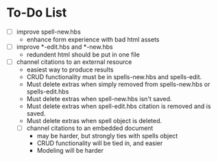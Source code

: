 # To-Do List
- [ ] improve spell-new.hbs
	- enhance form experience with bad html assets
- [ ] improve *-edit.hbs and *-new.hbs
	- redundent html should be put in one file
- [ ] channel citations to an external resource
	- easiest way to produce results
	- CRUD functionality must be in spells-new.hbs and spells-edit.
	- Must delete extras when simply removed from spells-new.hbs or spells-edit.hbs
	- Must delete extras when spell-new.hbs isn't saved.
	- Must delete extras when spell-edit.hbs citation is removed and is saved.
	- Must delete extras when spell object is deleted.
	- [ ] channel citations to an embedded document
		- may be harder, but strongly ties with spells object
		- CRUD functionality will be tied in, and easier
		- Modeling will be harder
